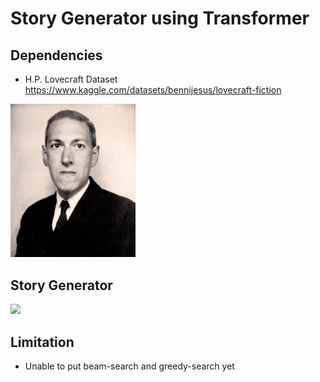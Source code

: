 # Story Generator using Transformer


## Dependencies 
- H.P. Lovecraft Dataset https://www.kaggle.com/datasets/bennijesus/lovecraft-fiction
<img src = "./figures/01-HPLovecraft.jpg" width=200>

## Story Generator
<img src = "./figures/02-StoryGenerator.jpg" width=200>

## Limitation
- Unable to put beam-search and greedy-search yet